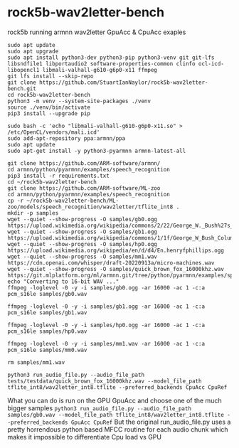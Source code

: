 # rock5b-wav2letter-bench
rock5b running armnn wav2letter GpuAcc &amp; CpuAcc exaples
```
sudo apt update 
sudo apt upgrade
sudo apt install python3-dev python3-pip python3-venv git git-lfs libsndfile1 libportaudio2 software-properties-common clinfo ocl-icd-libopencl1 libmali-valhall-g610-g6p0-x11 ffmpeg
git lfs install --skip-repo
git clone https://github.com/StuartIanNaylor/rock5b-wav2letter-bench.git
cd rock5b-wav2letter-bench
python3 -m venv --system-site-packages ./venv
source ./venv/bin/activate
pip3 install --upgrade pip

sudo bash -c 'echo "libmali-valhall-g610-g6p0-x11.so" > /etc/OpenCL/vendors/mali.icd'
sudo add-apt-repository ppa:armnn/ppa
sudo apt update
sudo apt-get install -y python3-pyarmnn armnn-latest-all

git clone https://github.com/ARM-software/armnn/
cd armnn/python/pyarmnn/examples/speech_recognition
pip3 install -r requirements.txt
cd ~/rock5b-wav2letter-bench
git clone https://github.com/ARM-software/ML-zoo
cd armnn/python/pyarmnn/examples/speech_recognition
cp -r ~/rock5b-wav2letter-bench/ML-zoo/models/speech_recognition/wav2letter/tflite_int8 .
mkdir -p samples
wget --quiet --show-progress -O samples/gb0.ogg https://upload.wikimedia.org/wikipedia/commons/2/22/George_W._Bush%27s_weekly_radio_address_%28November_1%2C_2008%29.oga
wget --quiet --show-progress -O samples/gb1.ogg https://upload.wikimedia.org/wikipedia/commons/1/1f/George_W_Bush_Columbia_FINAL.ogg
wget --quiet --show-progress -O samples/hp0.ogg https://upload.wikimedia.org/wikipedia/en/d/d4/En.henryfphillips.ogg
wget --quiet --show-progress -O samples/mm1.wav https://cdn.openai.com/whisper/draft-20220913a/micro-machines.wav
wget --quiet --show-progress -O samples/quick_brown_fox_16000khz.wav https://git.mlplatform.org/ml/armnn.git/tree/python/pyarmnn/examples/speech_recognition/tests/testdata/quick_brown_fox_16000khz.wav
echo "Converting to 16-bit WAV ..."
ffmpeg -loglevel -0 -y -i samples/gb0.ogg -ar 16000 -ac 1 -c:a pcm_s16le samples/gb0.wav

ffmpeg -loglevel -0 -y -i samples/gb1.ogg -ar 16000 -ac 1 -c:a pcm_s16le samples/gb1.wav

ffmpeg -loglevel -0 -y -i samples/hp0.ogg -ar 16000 -ac 1 -c:a pcm_s16le samples/hp0.wav

ffmpeg -loglevel -0 -y -i samples/mm1.wav -ar 16000 -ac 1 -c:a pcm_s16le samples/mm0.wav

rm samples/mm1.wav

python3 run_audio_file.py --audio_file_path tests/testdata/quick_brown_fox_16000khz.wav --model_file_path tflite_int8/wav2letter_int8.tflite --preferred_backends CpuAcc CpuRef
```
What you can do is run on the GPU GpuAcc and choose one of the much bigger samples
`python3 run_audio_file.py --audio_file_path samples/gb0.wav --model_file_path tflite_int8/wav2letter_int8.tflite --preferred_backends GpuAcc CpuRef`
But the original run_audio_file.py uses a pretty horrendous python based MFCC routine for each audio chunk which makes it impossible to differentiate Cpu load vs GPU



